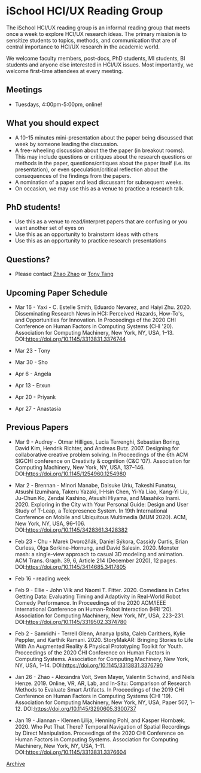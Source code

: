 # iSchool HCI/UX Reading Group

The iSchool HCI/UX reading group is an informal reading group that meets once a week to explore HCI/UX research ideas. The primary mission is to sensitize students to topics, methods, and communication that are of central importance to HCI/UX research in the academic world.

We welcome faculty members, post-docs, PhD students, MI students, BI students and anyone else interested in HCI/UX issues. Most importantly, we welcome first-time attendees at every meeting.

## Meetings
* Tuesdays, 4:00pm-5:00pm, online!

## What you should expect
* A 10-15 minutes mini-presentation about the paper being discussed that week by someone leading the discussion.
* A free-wheeling discussion about the the paper (in breakout rooms). This may include questions or critiques about the research questions or methods in the paper, questions/critiques about the paper itself (i.e. its presentation), or even speculation/critical reflection about the consequences of the findings from the papers.
* A nomination of a paper and lead discussant for subsequent weeks.
* On occasion, we may use this as a venue to practice a research talk.

## PhD students!
* Use this as a venue to read/interpret papers that are confusing or you want another set of eyes on
* Use this as an opportunity to brainstorm ideas with others
* Use this as an opportunity to practice research presentations

## Questions?
* Please contact [Zhao Zhao](mailto:zhao.zhao@utoronto.ca) or [Tony Tang](https://ischool.utoronto.ca/profile/tony-tang/) 

## Upcoming Paper Schedule


* Mar 16 - Yaxi - C. Estelle Smith, Eduardo Nevarez, and Haiyi Zhu. 2020. Disseminating Research News in HCI: Perceived Hazards, How-To's, and Opportunities for Innovation. In Proceedings of the 2020 CHI Conference on Human Factors in Computing Systems (CHI '20). Association for Computing Machinery, New York, NY, USA, 1–13. DOI:https://doi.org/10.1145/3313831.3376744

* Mar 23 - Tony

* Mar 30 - Sho

* Apr 6 - Angela

* Apr 13 - Erxun

* Apr 20 - Priyank

* Apr 27 - Anastasia



## Previous Papers

* Mar 9 - Audrey - Otmar Hilliges, Lucia Terrenghi, Sebastian Boring, David Kim, Hendrik Richter, and Andreas Butz. 2007. Designing for collaborative creative problem solving. In Proceedings of the 6th ACM SIGCHI conference on Creativity & cognition (C&C '07). Association for Computing Machinery, New York, NY, USA, 137–146. DOI:https://doi.org/10.1145/1254960.1254980

* Mar 2 - Brennan - Minori Manabe, Daisuke Uriu, Takeshi Funatsu, Atsushi Izumihara, Takeru Yazaki, I-Hsin Chen, Yi-Ya Liao, Kang-Yi Liu, Ju-Chun Ko, Zendai Kashino, Atsushi Hiyama, and Masahiko Inami. 2020. Exploring in the City with Your Personal Guide: Design and User Study of T-Leap, a Telepresence System. In 19th International Conference on Mobile and Ubiquitous Multimedia (MUM 2020). ACM, New York, NY, USA, 96–106. DOI:https://doi.org/10.1145/3428361.3428382

* Feb 23 - Chu - Marek Dvorožňák, Daniel Sýkora, Cassidy Curtis, Brian Curless, Olga Sorkine-Hornung, and David Salesin. 2020. Monster mash: a single-view approach to casual 3D modeling and animation. ACM Trans. Graph. 39, 6, Article 214 (December 2020), 12 pages. DOI:https://doi.org/10.1145/3414685.3417805

* Feb 16 - reading week

* Feb 9 - Ellie - John Vilk and Naomi T. Fitter. 2020. Comedians in Cafes Getting Data: Evaluating Timing and Adaptivity in Real-World Robot Comedy Performance. In Proceedings of the 2020 ACM/IEEE International Conference on Human-Robot Interaction (HRI '20). Association for Computing Machinery, New York, NY, USA, 223–231. DOI:https://doi.org/10.1145/3319502.3374780

* Feb 2 - Samridhi - Terrell Glenn, Ananya Ipsita, Caleb Carithers, Kylie Peppler, and Karthik Ramani. 2020. StoryMakAR: Bringing Stories to Life With An Augmented Reality & Physical Prototyping Toolkit for Youth. Proceedings of the 2020 CHI Conference on Human Factors in Computing Systems. Association for Computing Machinery, New York, NY, USA, 1–14. DOI:https://doi.org/10.1145/3313831.3376790


* Jan 26 - Zhao - Alexandra Voit, Sven Mayer, Valentin Schwind, and Niels Henze. 2019. Online, VR, AR, Lab, and In-Situ: Comparison of Research Methods to Evaluate Smart Artifacts. In Proceedings of the 2019 CHI Conference on Human Factors in Computing Systems (CHI '19). Association for Computing Machinery, New York, NY, USA, Paper 507, 1–12. DOI:https://doi.org/10.1145/3290605.3300737

* Jan 19 - Jiannan - Klemen Lilija, Henning Pohl, and Kasper Hornbæk. 2020. Who Put That There? Temporal Navigation of Spatial Recordings by Direct Manipulation. Proceedings of the 2020 CHI Conference on Human Factors in Computing Systems. Association for Computing Machinery, New York, NY, USA, 1–11. DOI:https://doi.org/10.1145/3313831.3376604


[Archive](archive.md)
